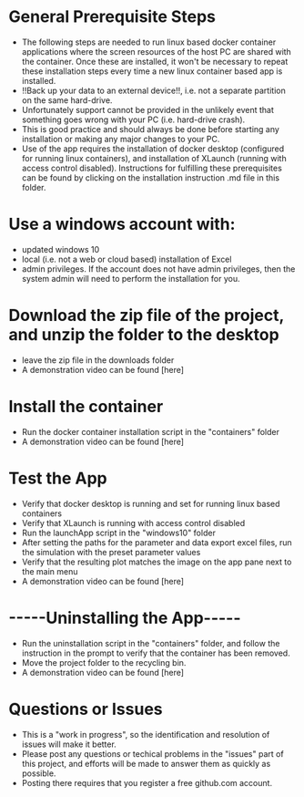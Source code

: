 # General Prerequisite Steps
- The following steps are needed to run linux based docker container applications where the screen resources of the host PC are shared with the container. Once these are installed, it won't be necessary to repeat these installation steps every time a new linux container based app is installed.
- !!Back up your data to an external device!!, i.e. not a separate partition on the same hard-drive.
- Unfortunately support cannot be provided in the unlikely event that something goes wrong with your PC (i.e. hard-drive crash).
- This is good practice and should always be done before starting any installation or making any major changes to your PC.
- Use of the app requires the installation of docker desktop (configured for running linux containers), and installation of XLaunch (running with access control disabled). Instructions for fulfilling these prerequisites can be found by clicking on the installation instruction .md file in this folder.

# Use a windows account with:
- updated windows 10
- local (i.e. not a web or cloud based) installation of Excel
- admin privileges. If the account does not have admin privileges, then the system admin will need to perform the installation for you.

# Download the zip file of the project, and unzip the folder to the desktop
- leave the zip file in the downloads folder
- A demonstration video can be found [here]

# Install the container
- Run the docker container installation script in the "containers" folder
- A demonstration video can be found [here]

# Test the App
- Verify that docker desktop is running and set for running linux based containers
- Verify that XLaunch is running with access control disabled
- Run the launchApp script in the "windows10" folder
- After setting the paths for the parameter and data export excel files, run the simulation with the preset parameter values
- Verify that the resulting plot matches the image on the app pane next to the main menu
- A demonstration video can be found [here]

# -----Uninstalling the App-----
- Run the uninstallation script in the "containers" folder, and follow the instruction in the prompt to verify that the container has been removed.
- Move the project folder to the recycling bin.
- A demonstration video can be found [here]

# Questions or Issues
- This is a "work in progress", so the identification and resolution of issues will make it better.
- Please post any questions or techical problems in the "issues" part of this project, and efforts will be made to answer them as quickly as possible.
- Posting there requires that you register a free github.com account.










